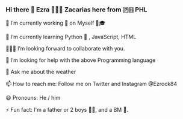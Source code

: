 ### Hi there 👋 Ezra 👨🏻‍💻 Zacarias here from 🇵🇭 PHL
🚀 I’m currently working 🚧 on Myself 🥸🎓

🌱 I’m currently learning Python 🐍 , JavaScript, HTML

🧑‍🤝‍🧑 I’m looking forward to collaborate with you.

🤔 I’m looking for help with the above Programming language 

💬 Ask me about the weather

📫 How to reach me: Follow me on Twitter and Instagram @Ezrock84

😄 Pronouns: He / him

⚡ Fun fact: I'm a father or 2 boys 👦🏻, and a BM 🦮.

<!--
**EzCryp/EzCryp** is a ✨ _special_ ✨ repository because its `README.md` (this file) appears on your GitHub profile.

Here are some ideas to get you started:

- 🔭 I’m currently working on Myself 🥸
- 🌱 I’m currently learning Python 🐍 , JavaScript, HTML
- 🧑‍🤝‍🧑 I’m looking forward to collaborate with you.
- 🤔 I’m looking for help with the above Programming language 
- 💬 Ask me about my weather
- 📫 How to reach me: Follow me on Twitter and Instagram @Ezrock84
- 😄 Pronouns: He / him
- ⚡ Fun fact: I'm a father or 2 boys 👦🏻, and a BM 🦮.
-->
